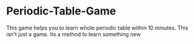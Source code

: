 # Periodic-Table-Game
This game helps you to learn whole periodic table within 10 minutes. This isn't just a game. Its a method to learn something new
